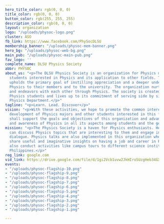 ```yaml
---
hero_title_color: rgb(0, 0, 0)
title_color: rgb(0, 0, 0)
button_color: rgb(255, 255, 255)
description_color: rgb(0, 0, 0)
layout: organization
logo: "/uploads/physoc-logo.png"
cluster: ASO
fb_link: https://www.facebook.com/PhySocDLSU
membership_banner: "/uploads/physoc-mem-banner.png"
hero_bg: "/uploads/physoc-web-bg.png"
main_pub: "/uploads/physoc-main-pub.png"
fav_logo: ''
complete_name: DLSU Physics Society
abbr: PHYSOC
about_us: "<p>The DLSU Physics Society is an organization for Physics majors and other
  students interested in Physics and its application to other fields. The society
  upholds the primary goal of instilling appreciation and a deeper understanding of
  Physics to their members and to the university. The organization nurtures relations
  and endeavors with each other through Physics. The society is created to assist
  Physics students and lives up to its commitment of serving side by side with the
  Physics Department.</p>"
tagline: "<p>Learn. Lead. Discover</p>"
vision: "<p>With these activities, we hope to promote the common interest and individual
  development of Physics majors and other students interested in this field, and we
  shall support the goals and objectives of this organization and advance the study
  and awareness of Physics in all its aspects among students and the general public.</p>"
mission: "<p>The Physics Society is a haven for Physics enthusiasts. Here, the members
  can discuss Physics topics that are interesting to them and engage in a fruitful
  dialogue. Physics talks are also implemented in this organization where professors
  share useful and imaginative insights on having a job and career in Physics. We
  also conduct activities like campus tours to different science institutions in the
  Philippines.</p>"
reg_link: google.com
vid_link: https://drive.google.com/file/d/1gi2Vcb1uvw2JkHIro5UzgHeb34GXdsHz/preview
events:
- "/uploads/physoc-flagship-10.png"
- "/uploads/physoc-flagship-9.png"
- "/uploads/physoc-flagship-8.png"
- "/uploads/physoc-flagship-7.png"
- "/uploads/physoc-flagship-6.png"
- "/uploads/physoc-flagship-5.png"
- "/uploads/physoc-flagship-4.png"
- "/uploads/physoc-flagship-3.png"
- "/uploads/physoc-flagship-2.png"
- "/uploads/physoc-flagship-1.png"

---
```

